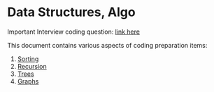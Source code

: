 # Data Structures, Algo

Important Interview coding question: [link here](https://docs.google.com/spreadsheets/d/18AgUVm2IHdFmRXR4eo4krnHNDo1986Y2BtWgIHvgPLQ/edit#gid=0)

This document contains various aspects of coding preparation items:
1. [Sorting](https://github.com/VasuPatel001/Interview_coding/tree/main/Sorting)
2. [Recursion](https://github.com/VasuPatel001/Data_Structure_Algo/tree/main/Recursion)
3. [Trees](https://github.com/VasuPatel001/Data_Structure_Algo/tree/main/Trees)
4. [Graphs](https://github.com/VasuPatel001/Data_Structure_Algo/tree/main/Graphs)
